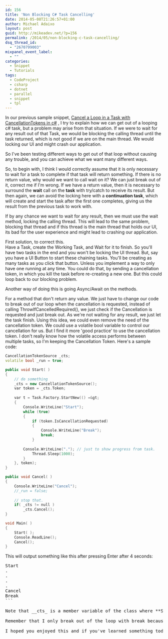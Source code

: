 ```yaml
---
id: 156
title: 'Non Blocking C# Task Cancelling'
date: 2014-05-08T21:26:57+01:00
author: Michael Adaixo
layout: post
guid: http://mikeadev.net/?p=156
permalink: /2014/05/non-blocking-c-task-cancelling/
dsq_thread_id:
  - "2670799003"
mixpanel_event_label:
  - ""
categories:
  - Snippet
  - Tutorials
tags:
  - CodeProject
  - csharp
  - dotnet
  - parallel
  - snippet
  - tpl
---
```

In our previous sample snippet, [Cancel a Loop in a Task with CancellationTokens in c#](http://mikeadev.net/2014/03/cancel-a-loop-in-a-task-with-cancellationtokens-in-csharp/ "Cancel a Loop in a Task with CancellationTokens in C#")&nbsp;, I try to explain how we can get out of a looping c# task, but a problem may arise from that situation. If we were to wait for any result out of that Task, we would be blocking the calling thread until the task returned, which is not good if we are on the main thread. We would locking our UI and might crash our application.

So I've been testing different ways to&nbsp;get out of that loop without causing any trouble, and you can achieve what we want many different ways.

So, to begin with, I think I would correctly assume that it is only necessary to wait for a task to complete if that task will return something. If there is no return value, why would we want to call wait on it? We can just break out of it, correct me if I'm wrong. If we have a return value, then it is necessary to surround the **wait** call on the **task** with try/catch to receive its result. But then again, we can avoid the locking here with a **continuation task**, which will create and start the task after the first one completes, giving us the result from the previous task to work with.

<!--more-->

If by any chance we want to wait for any result, then we must use the wait method, locking the calling thread. This will lead to the same problem, blocking that thread and if this thread is the main thread that holds our UI, its bad for the user experience and might lead to crashing our application.

First solution, to correct this.  
Have a Task, create the Working Task, and Wait for it to finish. So you'll have two tasks in the end and you won't be locking the UI thread. But, say you have a UI Button to start these chaining tasks. You'll be creating as many tasks as you click that button. Unless you implement a way to only have one running at any time. You could do that, by sending a cancellation token, in which you kill the task before re-creating a new one. But this could loop back to our blocking problem.

Another way of doing this is going Async/Await on the methods.

For a method that don't return any value. We just have to change our code to break out of our loop when the cancellation is requested, instead of calling ThrowIfCancelledRequired(), we just check if the Cancellation is requested and just break out. As we're not waiting for any result, we just let the task finish.&nbsp;Using this idea, we could even remove the need of the cancellation token. We could use a volatile bool variable to control our cancellation for us. But I find it more 'good practice' to use the cancellation token. I don't really know how the volatile access performs between multiple tasks, so I'm keeping the Cancellation Token. Here's a sample code:

```cpp
CancellationTokenSource _cts;
volatile bool _run = true;

public void Start( )
{
    // do something
    _cts = new CancellationTokenSource();
    var token = _cts.Token;
 
    var t = Task.Factory.StartNew(() =&gt;
    {
        Console.WriteLine("Start");
        while (true)
        {
            if (token.IsCancellationRequested)
            {
                Console.WriteLine("Break");
                break;
            }
 			
	    Console.WriteLine("."); // just to show progress from task.
            Thread.Sleep(1000);
        }
    }, token);
}

public void Cancel( )
{
    Console.WriteLine("Cancel");
    //_run = false;
 
    // stop that.
    if( _cts != null )
        _cts.Cancel();
}

void Main( )
{
    Start( );
	Console.ReadLine();
	Cancel();
}

```

This will output something like this after pressing Enter after 4 seconds:

<pre class="wp-block-preformatted lang:c# decode:true">Start
.
.
.
.
Cancel
Break
```

Note that __cts_ is a member variable of the class where **Start** is being called so it can be accessed in the **Cancel** method. Back to our first solution, if we were to declare a _volatile bool _run_ variable as commented on the **Cancel** method, we would have to, firstly, uncomment that line to change the value to _false_, and change the&nbsp;_true&nbsp;_on the Start's method while loop.

Remember that I only break out of the loop with break because the method does not return any value to the calling thread. Otherwise I would have to try/catch that value.

I hoped you enjoyed this and if you've learned something today, my work is done. Please leave a comment or suggestion. :)